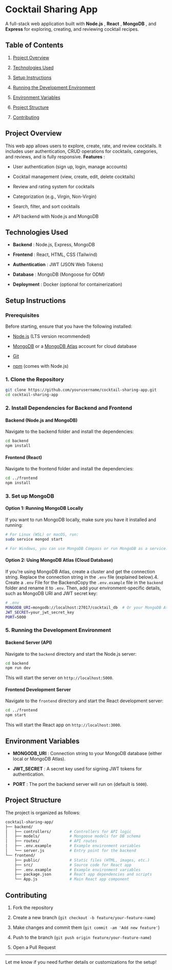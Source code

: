 # Cocktail Sharing App
A full-stack web application built with **Node.js** , **React** , **MongoDB** , and **Express**  for exploring, creating, and reviewing cocktail recipes.
## Table of Contents

1. [Project Overview](https://chatgpt.com/c/673f5660-d734-8009-bf58-fd373f793fc2#project-overview)

2. [Technologies Used](https://chatgpt.com/c/673f5660-d734-8009-bf58-fd373f793fc2#technologies-used)

3. [Setup Instructions](https://chatgpt.com/c/673f5660-d734-8009-bf58-fd373f793fc2#setup-instructions)

4. [Running the Development Environment](https://chatgpt.com/c/673f5660-d734-8009-bf58-fd373f793fc2#running-the-development-environment)

5. [Environment Variables](https://chatgpt.com/c/673f5660-d734-8009-bf58-fd373f793fc2#environment-variables)

6. [Project Structure](https://chatgpt.com/c/673f5660-d734-8009-bf58-fd373f793fc2#project-structure)

7. [Contributing](https://chatgpt.com/c/673f5660-d734-8009-bf58-fd373f793fc2#contributing)

## Project Overview

This web app allows users to explore, create, rate, and review cocktails. It includes user authentication, CRUD operations for cocktails, categories, and reviews, and is fully responsive.
**Features** :
- User authentication (sign up, login, manage accounts)

- Cocktail management (view, create, edit, delete cocktails)

- Review and rating system for cocktails

- Categorization (e.g., Virgin, Non-Virgin)

- Search, filter, and sort cocktails

- API backend with Node.js and MongoDB

## Technologies Used

- **Backend** : Node.js, Express, MongoDB

- **Frontend** : React, HTML, CSS (Tailwind)

- **Authentication** : JWT (JSON Web Tokens)

- **Database** : MongoDB (Mongoose for ODM)

- **Deployment** : Docker (optional for containerization)

## Setup Instructions

### Prerequisites

Before starting, ensure that you have the following installed:

- [Node.js](https://nodejs.org/)  (LTS version recommended)

- [MongoDB](https://www.mongodb.com/try/download/community)  or a [MongoDB Atlas](https://www.mongodb.com/cloud/atlas)  account for cloud database

- [Git](https://git-scm.com/)

- [npm](https://www.npmjs.com/)  (comes with Node.js)

### 1. Clone the Repository


```bash
git clone https://github.com/yourusername/cocktail-sharing-app.git
cd cocktail-sharing-app
```

### 2. Install Dependencies for Backend and Frontend

#### Backend (Node.js and MongoDB)

Navigate to the backend folder and install the dependencies:


```bash
cd backend
npm install
```

#### Frontend (React)

Navigate to the frontend folder and install the dependencies:


```bash
cd ../frontend
npm install
```

### 3. Set up MongoDB

#### Option 1: Running MongoDB Locally

If you want to run MongoDB locally, make sure you have it installed and running:


```bash
# For Linux (WSL) or macOS, run:
sudo service mongod start

# For Windows, you can use MongoDB Compass or run MongoDB as a service.
```

#### Option 2: Using MongoDB Atlas (Cloud Database)
If you're using MongoDB Atlas, create a cluster and get the connection string. Replace the connection string in the `.env` file (explained below).4. Create a `.env` File for the BackendCopy the `.env.example` file in the `backend` folder and rename it to `.env`. Then, add your environment-specific details, such as MongoDB URI and JWT secret key:

```bash
# .env
MONGODB_URI=mongodb://localhost:27017/cocktail_db  # Or your MongoDB Atlas URI
JWT_SECRET=your_jwt_secret_key
PORT=5000
```

### 5. Running the Development Environment

#### Backend Server (API)
Navigate to the `backend` directory and start the Node.js server:

```bash
cd backend
npm run dev
```
This will start the server on `http://localhost:5000`.
#### Frontend Development Server
Navigate to the `frontend` directory and start the React development server:

```bash
cd ../frontend
npm start
```
This will start the React app on `http://localhost:3000`.
## Environment Variables

- **MONGODB_URI** : Connection string to your MongoDB database (either local or MongoDB Atlas).

- **JWT_SECRET** : A secret key used for signing JWT tokens for authentication.

- **PORT** : The port the backend server will run on (default is `5000`).

## Project Structure

The project is organized as follows:


```graphql
cocktail-sharing-app/
├── backend/
│   ├── controllers/        # Controllers for API logic
│   ├── models/             # Mongoose models for DB schema
│   ├── routes/             # API routes
│   ├── .env.example        # Example environment variables
│   └── server.js           # Entry point for the backend
└── frontend/
    ├── public/             # Static files (HTML, images, etc.)
    ├── src/                # Source code for React app
    ├── .env.example        # Example environment variables
    ├── package.json        # React app dependencies and scripts
    └── App.js              # Main React app component
```

## Contributing

1. Fork the repository

2. Create a new branch (`git checkout -b feature/your-feature-name`)

3. Make changes and commit them (`git commit -am 'Add new feature'`)

4. Push to the branch (`git push origin feature/your-feature-name`)

5. Open a Pull Request


---


Let me know if you need further details or customizations for the setup!
